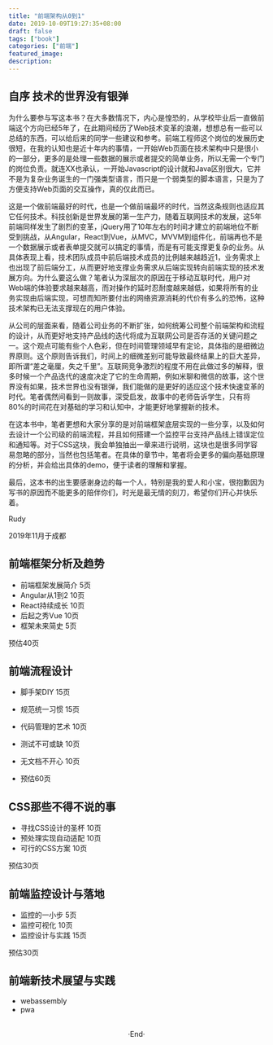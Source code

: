 ```yaml
---
title: "前端架构从0到1"
date: 2019-10-09T19:27:35+08:00
draft: false
tags: ["book"]
categories: ["前端"]
featured_image: 
description: 
---
```

## 自序 技术的世界没有银弹

为什么要参与写这本书？在大多数情况下，内心是惶恐的，从学校毕业后一直做前端这个方向已经5年了，在此期间经历了Web技术变革的浪潮，想想总有一些可以总结的东西，可以给后来的同学一些建议和参考。前端工程师这个岗位的发展历史很短，在我的认知也是近十年内的事情，一开始Web页面在技术架构中只是很小的一部分，更多的是处理一些数据的展示或者提交的简单业务，所以无需一个专门的岗位负责。就连XX也承认，一开始Javascript的设计就和Java区别很大，它并不是为复杂业务诞生的一门强类型语言，而只是一个弱类型的脚本语言，只是为了方便支持Web页面的交互操作，真的仅此而已。

这是一个做前端最好的时代，也是一个做前端最坏的时代，当然这条规则也适应其它任何技术。科技创新是世界发展的第一生产力，随着互联网技术的发展，这5年前端同样发生了剧烈的变革，jQuery用了10年左右的时间才建立的前端地位不断受到挑战，从Angular，React到Vue，从MVC，MVVM到组件化，前端再也不是一个数据展示或者表单提交就可以搞定的事情，而是有可能支撑更复杂的业务。从具体表现上看，技术团队成员中前后端技术成员的比例越来越趋近1，业务需求上也出现了前后端分工，从而更好地支撑业务需求从后端实现转向前端实现的技术发展方向。为什么要这么做？笔者认为深层次的原因在于移动互联时代，用户对Web端的体验要求越来越高，而对操作的延时忍耐度越来越低，如果将所有的业务实现由后端实现，可想而知所要付出的网络资源消耗的代价有多么的恐怖，这种技术架构已无法支撑现在的用户体验。

从公司的层面来看，随着公司业务的不断扩张，如何统筹公司整个前端架构和流程的设计，从而更好地支持产品线的迭代将成为互联网公司是否存活的关键问题之一。这个观点可能有些个人色彩，但在时间管理领域早有定论，具体指的是细微边界原则。这个原则告诉我们，时间上的细微差别可能导致最终结果上的巨大差异，即所谓“差之毫厘，失之千里”。互联网竞争激烈的程度不用在此做过多的解释，很多时候一个产品迭代的速度决定了它的生命周期，例如米聊和微信的故事，这个世界没有如果，技术世界也没有银弹，我们能做的是更好的适应这个技术快速变革的时代。笔者偶然间看到一则故事，深受启发，故事中的老师告诉学生，只有将80%的时间花在对基础的学习和认知中，才能更好地掌握新的技术。

在这本书中，笔者更想和大家分享的是对前端框架底层实现的一些分享，以及如何去设计一个公司级的前端流程，并且如何搭建一个监控平台支持产品线上错误定位和通知等。对于CSS这块，我会单独抽出一章来进行说明，这块也是很多同学容易忽略的部分，当然也包括笔者。在具体的章节中，笔者将会更多的偏向基础原理的分析，并会给出具体的demo，便于读者的理解和掌握。

最后，这本书的出生要感谢身边的每一个人，特别是我的爱人和小宝，很抱歉因为写书的原因而不能更多的陪伴你们，时光是最无情的刻刀，希望你们开心并快乐着。

Rudy 

2019年11月于成都


## 前端框架分析及趋势 

- 前端框架发展简介 5页
- Angular从1到2 10页
- React持续成长 10页
- 后起之秀Vue 10页
- 框架未来简史 5页

预估40页

## 前端流程设计 

- 脚手架DIY 15页
- 规范统一习惯 15页
- 代码管理的艺术 10页
- 测试不可或缺 10页
- 无文档不开心 10页

- 预估60页

## CSS那些不得不说的事

- 寻找CSS设计的圣杯 10页
- 预处理实现自动适配 10页
- 可行的CSS方案 10页

预估30页

## 前端监控设计与落地

- 监控的一小步 5页
- 监控可视化 10页
- 监控设计与实践 15页

预估30页

## 前端新技术展望与实践

- webassembly
- pwa

<br>

<center>  ·End·  </center>